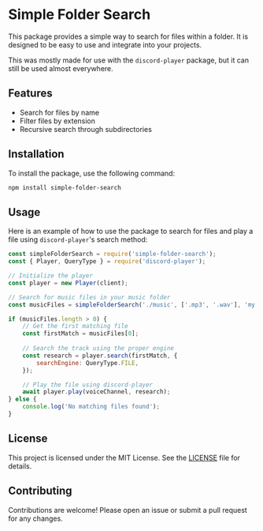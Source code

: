 # Simple Folder Search

This package provides a simple way to search for files within a folder. It is designed to be easy to use and integrate into your projects.

This was mostly made for use with the `discord-player` package, but it can still be used almost everywhere.

## Features

- Search for files by name
- Filter files by extension
- Recursive search through subdirectories

## Installation

To install the package, use the following command:

```bash
npm install simple-folder-search
```

## Usage

Here is an example of how to use the package to search for files and play a file using `discord-player`'s search method:

```javascript
const simpleFolderSearch = require('simple-folder-search');
const { Player, QueryType } = require('discord-player');

// Initialize the player
const player = new Player(client);

// Search for music files in your music folder
const musicFiles = simpleFolderSearch('./music', ['.mp3', '.wav'], 'my song', 0.6);

if (musicFiles.length > 0) {
    // Get the first matching file
    const firstMatch = musicFiles[0];
    
    // Search the track using the proper engine
    const research = player.search(firstMatch, {
        searchEngine: QueryType.FILE,
    });

    // Play the file using discord-player
    await player.play(voiceChannel, research);
} else {
    console.log('No matching files found');
}
```

## License

This project is licensed under the MIT License. See the [LICENSE](LICENSE) file for details.

## Contributing

Contributions are welcome! Please open an issue or submit a pull request for any changes.